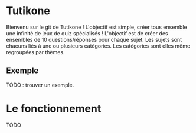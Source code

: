 # Tutikone

Bienvenu sur le git de Tutikone ! L'objectif est simple, créer tous ensemble une infinité de jeux de quiz spécialisés !
L'objectif est de créer des ensembles de 10 questions/réponses pour chaque sujet. Les sujets sont chacuns liés à une ou plusieurs catégories. Les catégories sont elles même regroupées par thèmes.

## Exemple

TODO : trouver un exemple.

# Le fonctionnement 

TODO